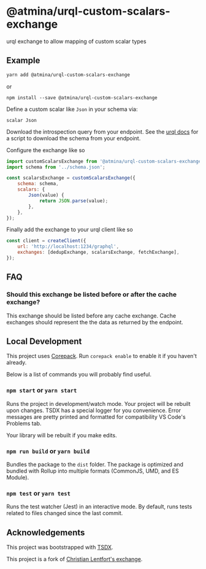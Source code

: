 # @atmina/urql-custom-scalars-exchange

urql exchange to allow mapping of custom scalar types

## Example

```sh
yarn add @atmina/urql-custom-scalars-exchange
```

or

```
npm install --save @atmina/urql-custom-scalars-exchange
```

Define a custom scalar like `Json` in your schema via:

```gql
scalar Json
```

Download the introspection query from your endpoint. See the [urql docs](https://formidable.com/open-source/urql/docs/graphcache/schema-awareness/#getting-your-schema) for a script to download the schema from your endpoint.

Configure the exchange like so

```js
import customScalarsExchange from '@atmina/urql-custom-scalars-exchange';
import schema from '../schema.json';

const scalarsExchange = customScalarsExchange({
    schema: schema,
    scalars: {
        Json(value) {
            return JSON.parse(value);
        },
    },
});
```

Finally add the exchange to your urql client like so

```js
const client = createClient({
    url: 'http://localhost:1234/graphql',
    exchanges: [dedupExchange, scalarsExchange, fetchExchange],
});
```

## FAQ

### Should this exchange be listed before or after the cache exchange?

This exchange should be listed before any cache exchange. Cache exchanges
should represent the the data as returned by the endpoint.

## Local Development

This project uses [Corepack](https://nodejs.org/api/corepack.html). Run `corepack enable` to enable it if you haven't already.

Below is a list of commands you will probably find useful.

### `npm start` or `yarn start`

Runs the project in development/watch mode. Your project will be rebuilt upon
changes. TSDX has a special logger for you convenience. Error messages are
pretty printed and formatted for compatibility VS Code's Problems tab.

Your library will be rebuilt if you make edits.

### `npm run build` or `yarn build`

Bundles the package to the `dist` folder. The package is optimized and bundled
with Rollup into multiple formats (CommonJS, UMD, and ES Module).

### `npm test` or `yarn test`

Runs the test watcher (Jest) in an interactive mode. By default, runs tests
related to files changed since the last commit.

## Acknowledgements

This project was bootstrapped with [TSDX](https://github.com/jaredpalmer/tsdx).

This project is a fork of [Christian Lentfort's exchange](https://github.com/clentfort/urql-custom-scalars-exchange).
